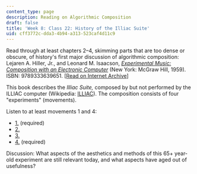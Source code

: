 ```yaml
---
content_type: page
description: Reading on Algorithmic Composition
draft: false
title: 'Week 8: Class 22: History of the Illiac Suite'
uid: cff3772c-dda3-4b94-a313-523caf4d11c9
---
```

Read through at least chapters 2–4, skimming parts that are too dense or obscure, of history's first major discussion of algorithmic composition: Lejaren A. Hiller, Jr., and Leonard M. Isaacson, [*Experimental Music: Composition with an Electronic Computer*](https://www.google.com/books/edition/Experimental_Music/dDnQAAAAMAAJ?hl=en) (New York: McGraw Hill, 1959). ISBN: 9789333639651. \[[Read on Internet Archive](https://archive.org/details/experimentalmusi00hill/page/n5/mode/2up)\]

This book describes the *Illiac Suite,* composed by but not performed by the ILLIAC computer (Wikipedia: [ILLIAC](https://en.wikipedia.org/wiki/ILLIAC)). The composition consists of four "experiments" (movements). 

Listen to at least movements 1 and 4:

- [1.](https://www.youtube.com/watch?v=n0njBFLQSk8) (required)
- [2.](https://www.youtube.com/watch?v=MrN0pOnA1x4)
- [3.](https://www.youtube.com/watch?v=cuq4smO_4Js)
- [4.](https://www.youtube.com/watch?v=QyqiSbbwHIs) (required)

Discussion: What aspects of the aesthetics and methods of this 65+ year-old experiment are still relevant today, and what aspects have aged out of usefulness?
